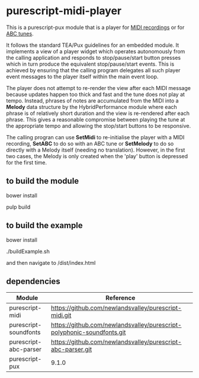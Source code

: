 purescript-midi-player
======================


This is a purescript-pux module that is a player for [MIDI recordings](https://github.com/newlandsvalley/purescript-midi/blob/master/src/Data/Midi.purs) or for [ABC tunes](https://github.com/newlandsvalley/purescript-abc-parser/blob/master/src/Data/Abc.purs).


It follows the standard TEA/Pux guidelines for an embedded module.  It implements a view of a player widget which operates autonomously from the calling application and responds to stop/pause/start button presses which in turn produce the equivalent stop/pause/start events.  This is achieved by ensuring that the calling program delegates all such player event messages to the player itself within the main event loop.  

The player does not attempt to re-render the view after each MIDI message because updates happen too thick and fast and the tune does
not play at tempo.  Instead, phrases of notes are accumulated from the MIDI into a __Melody__ data structure by the HybridPerformance module where each phrase is
of relatively short duration and the view is re-rendered after each phrase.  This gives a reasonable compromise between playing
the tune at the appropriate tempo and allowing the stop/start buttons to be responsive.


The calling progran can use __SetMidi__ to re-initialise the player with a MIDI recording, __SetABC__ to do so with an ABC tune or __SetMelody__ to do so directly with a Melody itself (needing no translation).  However, in the first two cases, the Melody is only created when the 'play' button is depressed for the first time. 

to build the module
-------------------

   bower install

   pulp build


to build the example
--------------------

   bower install

   ./buildExample.sh

   and then navigate to /dist/index.html   
   
dependencies
------------

| Module                  | Reference                                                              |
| ----------------------- | ---------------------------------------------------------------------- |
| purescript-midi         | https://github.com/newlandsvalley/purescript-midi.git                  |
| purescript-soundfonts   | https://github.com/newlandsvalley/purescript-polyphonic-soundfonts.git |
| purescript-abc-parser   | https://github.com/newlandsvalley/purescript-abc-parser.git            |
| purescript-pux          | 9.1.0                                                                  |

